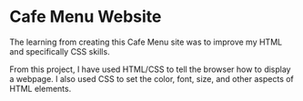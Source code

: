 # Cafe Menu Website

The learning from creating this Cafe Menu site was to improve my HTML and specifically CSS skills.

From this project, I have used HTML/CSS to tell the browser how to display a webpage. I also used CSS to set the color, font, size, and other aspects of HTML elements.
